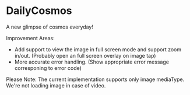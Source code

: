 # DailyCosmos
A new glimpse of cosmos everyday!

Improvement Areas:
- Add support to view the image in full screen mode and support zoom in/out. (Probably open an full screen overlay on image tap)
- More accurate error handling. (Show appropriate error message corresponing to error code)

Please Note: The current implementation supports only image mediaType. We're not loading image in case of video.
